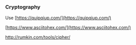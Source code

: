 ### Cryptography

Use [https://quipqiup.com/](https://quipqiup.com/)

[https://www.asciitohex.com/](https://www.asciitohex.com/)

http://rumkin.com/tools/cipher/

